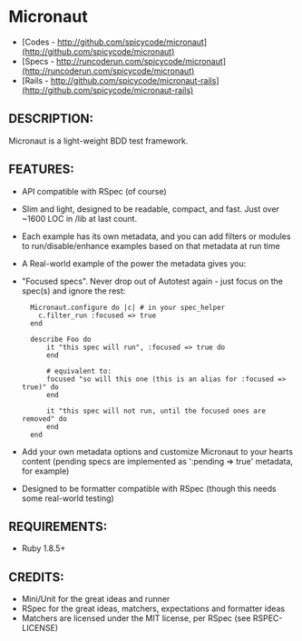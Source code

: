 # Micronaut

* [Codes - http://github.com/spicycode/micronaut](http://github.com/spicycode/micronaut)
* [Specs - http://runcoderun.com/spicycode/micronaut](http://runcoderun.com/spicycode/micronaut)
* [Rails - http://github.com/spicycode/micronaut-rails](http://github.com/spicycode/micronaut-rails)

## DESCRIPTION:

Micronaut is a light-weight BDD test framework.

## FEATURES:

* API compatible with RSpec (of course)

* Slim and light, designed to be readable, compact, and fast.  Just over ~1600 LOC in /lib at last count.

* Each example has its own metadata, and you can add filters or modules to run/disable/enhance examples based on that metadata at run time
* A Real-world example of the power the metadata gives you:

* "Focused specs".  Never drop out of Autotest again - just focus on the spec(s) and ignore the rest:

		Micronaut.configure do |c| # in your spec_helper
		  c.filter_run :focused => true
		end	

		describe Foo do
			it "this spec will run", :focused => true do
			end
			
			# equivalent to:
			focused "so will this one (this is an alias for :focused => true)" do
			end
			
			it "this spec will not run, until the focused ones are removed" do
			end
		end
		
* Add your own metadata options and customize Micronaut to your hearts content (pending specs are implemented as ':pending => true' metadata, for example)
		
* Designed to be formatter compatible with RSpec (though this needs some real-world testing)

## REQUIREMENTS:

+ Ruby 1.8.5+

## CREDITS:

* Mini/Unit for the great ideas and runner
* RSpec for the great ideas, matchers, expectations and formatter ideas
* Matchers are licensed under the MIT license, per RSpec (see RSPEC-LICENSE)